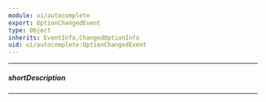 ```yaml
---
module: ui/autocomplete
export: OptionChangedEvent
type: Object
inherits: EventInfo,ChangedOptionInfo
uid: ui/autocomplete:OptionChangedEvent
---
```

---
##### shortDescription
<!-- Description goes here -->

---
<!-- Description goes here -->